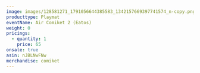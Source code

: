 ```yaml
---
image: images/128581271_1791056644385583_1342157669397741574_n-copy.png
producttype: Playmat
eventName: Air Comiket 2 (Eatos)
weight: 0
pricings:
  - quantity: 1
    price: 65
onsale: true
asin: nJBLNwFNw
merchandise: comiket
---
```

